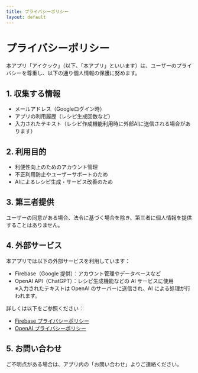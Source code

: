 ```yaml
---
title: プライバシーポリシー
layout: default
---
```


# プライバシーポリシー

本アプリ「アイクック」（以下、「本アプリ」といいます）は、ユーザーのプライバシーを尊重し、以下の通り個人情報の保護に努めます。

## 1. 収集する情報
- メールアドレス（Googleログイン時）
- アプリの利用履歴（レシピ生成回数など）
- 入力されたテキスト（レシピ作成機能利用時に外部AIに送信される場合があります）

## 2. 利用目的
- 利便性向上のためのアカウント管理
- 不正利用防止やユーザーサポートのため
- AIによるレシピ生成・サービス改善のため

## 3. 第三者提供
ユーザーの同意がある場合、法令に基づく場合を除き、第三者に個人情報を提供することはありません。

## 4. 外部サービス
本アプリでは以下の外部サービスを利用しています：

- Firebase（Google 提供）：アカウント管理やデータベースなど
- OpenAI API（ChatGPT）：レシピ生成機能などの AI サービスに使用  
  ※入力されたテキストは OpenAI のサーバーに送信され、AI による処理が行われます。

詳しくは以下をご参照ください：

- [Firebase プライバシーポリシー](https://firebase.google.com/support/privacy?hl=ja)  
- [OpenAI プライバシーポリシー](https://openai.com/policies/privacy-policy)

## 5. お問い合わせ
ご不明点がある場合は、アプリ内の「お問い合わせ」よりご連絡ください。
